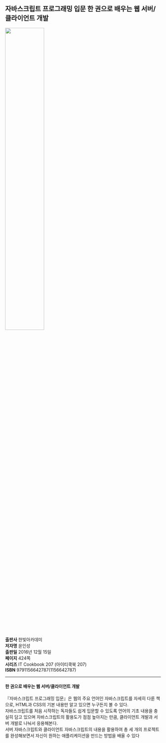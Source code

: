 ## 자바스크립트 프로그래밍 입문 한 권으로 배우는 웹 서버/클라이언트 개발

<img src = "https://user-images.githubusercontent.com/52521457/123245380-bad29f00-d51f-11eb-8a5a-100585c04f7f.jpg" width="50%" height="50%">

**출판사** 한빛아카데미   
**저자명** 윤인성   
**출판일** 2016년 12월 15일   
**페이지** 424쪽   
**시리즈** IT Cookbook 207 (아이티쿡북 207)   
**ISBN** 9791156642787(1156642787)   
* * *

#### 한 권으로 배우는 웹 서버/클라이언트 개발   

『자바스크립트 프로그래밍 입문』은 웹의 주요 언어인 자바스크립트를 자세히 다룬 책으로, HTML과 CSS의 기본 내용만 알고 있으면 누구든지 볼 수 있다.   
자바스크립트를 처음 시작하는 독자들도 쉽게 입문할 수 있도록 언어의 기초 내용을 충실히 담고 있으며 자바스크립트의 활용도가 점점 높아지는 만큼, 클라이언트 개발과 서버 개발로 나눠서 응용해본다.    
서버 자바스크립트와 클라이언트 자바스크립트의 내용을 활용하여 총 세 개의 프로젝트를 완성해보면서 자신이 원하는 애플리케이션을 만드는 방법을 배울 수 있다     
